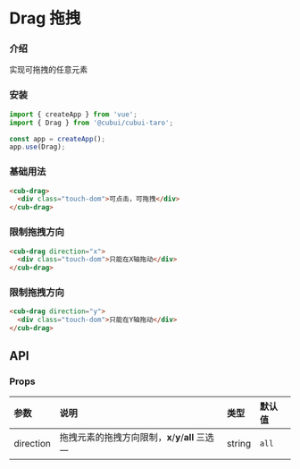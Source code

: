 # Drag 拖拽

### 介绍

实现可拖拽的任意元素

### 安装

```javascript
import { createApp } from 'vue';
import { Drag } from '@cubui/cubui-taro';

const app = createApp();
app.use(Drag);
```

### 基础用法

```html
<cub-drag>
  <div class="touch-dom">可点击，可拖拽</div>
</cub-drag>
```

### 限制拖拽方向

```html
<cub-drag direction="x">
  <div class="touch-dom">只能在X轴拖动</div>
</cub-drag>
```

### 限制拖拽方向

```html
<cub-drag direction="y">
  <div class="touch-dom">只能在Y轴拖动</div>
</cub-drag>
```

## API

### Props

| 参数      | 说明                                               | 类型   | 默认值 |
| :-------- | :------------------------------------------------- | :----- | :----- |
| direction | 拖拽元素的拖拽方向限制，**x**/**y**/**all** 三选一 | string | `all`  |
